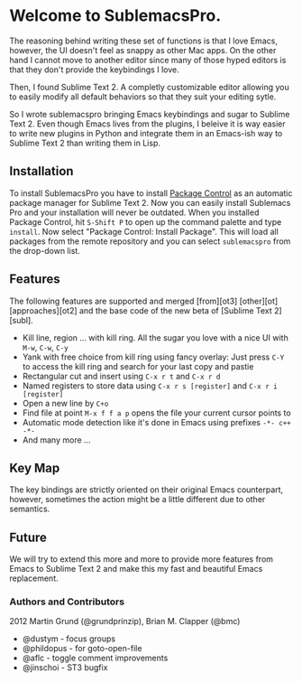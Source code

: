 # Welcome to SublemacsPro.

The reasoning behind writing these set of functions is that I love Emacs, however, the UI doesn't feel as snappy as other Mac apps. On the other hand I cannot move to another editor since many of those hyped editors is that they don't provide the keybindings I love.

Then, I found Sublime Text 2. A completly customizable editor allowing you to easily modify all default behaviors so that they suit your editing sytle.

So I wrote sublemacspro bringing Emacs keybindings and sugar to Sublime Text 2. Even though Emacs lives from the plugins, I beleive it is way easier to write new plugins in Python and integrate them in an Emacs-ish way to Sublime Text 2 than writing them in Lisp.

## Installation

To install SublemacsPro you have to install [Package Control](http://wbond.net/sublime_packages/package_control) as an automatic package manager for Sublime Text 2. Now you can easily install Sublemacs Pro and your installation will never be outdated. When you installed Package Control, hit ``S-Shift P`` to open up the command palette and type ``install``. Now select "Package Control: Install Package". This will load all packages from the remote repository and you can select ``sublemacspro`` from the drop-down list.

## Features

The following features are supported and merged [from][ot3] [other][ot] [approaches][ot2]
and the base code of the new beta of [Sublime Text 2][subl].

   * Kill line, region ... with kill ring. All the sugar you love with a nice UI with ``M-w``, ``C-w``, ``C-y``
   * Yank with free choice from kill ring using fancy overlay: Just press ``C-Y`` to access the kill ring and search for your last copy and pastie
   * Rectangular cut and insert using ``C-x r t`` and ``C-x r d``
   * Named registers to store data using ``C-x r s [register]`` and ``C-x r i [register]``
   * Open a new line by ``C+o``
   * Find file at point ``M-x f f a p`` opens the file your current cursor points to
   * Automatic mode detection like it's done in Emacs using prefixes ``-*- c++ -*-``
   * And many more ...



## Key Map

The key bindings are strictly oriented on their original Emacs counterpart,
however, sometimes the action might be a little different due to other
semantics.

## Future

We will try to extend this more and more to provide more features from Emacs to
Sublime Text 2 and make this my fast and beautiful Emacs replacement.


### Authors and Contributors
2012 Martin Grund (@grundprinzip), Brian M. Clapper (@bmc)

* @dustym - focus groups
* @phildopus - for goto-open-file
* @aflc - toggle comment improvements
* @jinschoi - ST3 bugfix
